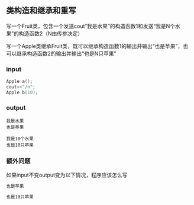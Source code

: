 ## 类构造和继承和重写

写一个Fruit类，包含一个发送cout“我是水果”的构造函数1和发送“我是N个水果”的构造函数2（N由传参决定）

写一个Apple类继承Fruit类，既可以继承构造函数1的输出并输出“也是苹果”，也可以继承构造函数2的输出并输出“也是N只苹果”

### input

```c++
Apple a();
cout<<"/n";
Apple b(10);
```

### output

```
我是水果
也是苹果

我是10个水果
也是10只苹果
```



### 额外问题

如果input不变output变为以下情况，程序应该怎么写

```1
也是苹果

也是10只苹果
```

